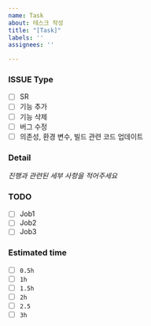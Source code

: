 ```yaml
---
name: Task
about: 테스크 작성
title: "[Task]"
labels: ''
assignees: ''

---
```


### ISSUE Type
- [ ] SR
- [ ] 기능 추가
- [ ] 기능 삭제
- [ ] 버그 수정
- [ ] 의존성, 환경 변수, 빌드 관련 코드 업데이트

### Detail
*진행과 관련된 세부 사항을 적어주세요*

### TODO
- [ ] Job1
- [ ] Job2
- [ ] Job3

### Estimated time
- [ ] `0.5h`
- [ ] `1h`
- [ ] `1.5h`
- [ ] `2h`
- [ ] `2.5`
- [ ] `3h`
